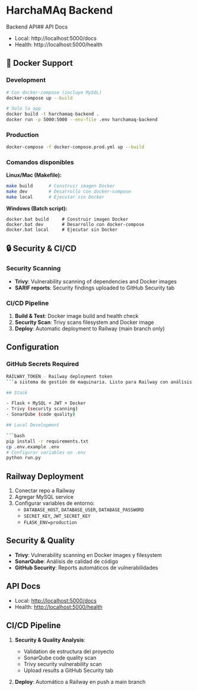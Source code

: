 # HarchaMAq Backend

Backend API## API Docs

- Local: http://localhost:5000/docs
- Health: http://localhost:5000/health

## 🐳 Docker Support

### Development
```bash
# Con docker-compose (incluye MySQL)
docker-compose up --build

# Solo la app
docker build -t harchamaq-backend .
docker run -p 5000:5000 --env-file .env harchamaq-backend
```

### Production
```bash
docker-compose -f docker-compose.prod.yml up --build
```

### Comandos disponibles

**Linux/Mac (Makefile):**
```bash
make build      # Construir imagen Docker
make dev        # Desarrollo con docker-compose
make local      # Ejecutar sin Docker
```

**Windows (Batch script):**
```batch
docker.bat build     # Construir imagen Docker
docker.bat dev       # Desarrollo con docker-compose
docker.bat local     # Ejecutar sin Docker  
```

## 🔒 Security & CI/CD

### Security Scanning
- **Trivy**: Vulnerability scanning of dependencies and Docker images
- **SARIF reports**: Security findings uploaded to GitHub Security tab

### CI/CD Pipeline
1. **Build & Test**: Docker image build and health check
2. **Security Scan**: Trivy scans filesystem and Docker image  
3. **Deploy**: Automatic deployment to Railway (main branch only)

## Configuration

### GitHub Secrets Required
```bash
RAILWAY_TOKEN - Railway deployment token
```a sistema de gestión de maquinaria. Listo para Railway con análisis de seguridad y calidad.

## Stack

- Flask + MySQL + JWT + Docker
- Trivy (security scanning)
- SonarQube (code quality)

## Local Development

```bash
pip install -r requirements.txt
cp .env.example .env
# Configurar variables en .env
python run.py
```

## Railway Deployment

1. Conectar repo a Railway
2. Agregar MySQL service
3. Configurar variables de entorno:
   - `DATABASE_HOST`, `DATABASE_USER`, `DATABASE_PASSWORD`
   - `SECRET_KEY`, `JWT_SECRET_KEY`
   - `FLASK_ENV=production`

## Security & Quality

- **Trivy**: Vulnerability scanning en Docker images y filesystem
- **SonarQube**: Análisis de calidad de código
- **GitHub Security**: Reports automáticos de vulnerabilidades

## API Docs

- Local: <http://localhost:5000/docs>
- Health: <http://localhost:5000/health>

## CI/CD Pipeline

1. **Security & Quality Analysis**:
   - Validation de estructura del proyecto
   - SonarQube code quality scan
   - Trivy security vulnerability scan
   - Upload results a GitHub Security tab

2. **Deploy**: Automático a Railway en push a main branch